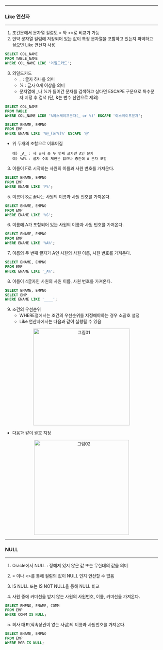 -----
### Like 연산자
-----
1. 조건문에서 문자열 컬럼도 = 와 <>로 비교가 가능
2. 만약 문자열 컬럼에 저장되어 있는 값이 특정 문자열을 포함하고 있는지 파악하고 싶으면 Like 연산자 사용

```sql
SELECT COL_NAME
FROM TABLE_NAME
WHERE COL_NAME LIKE '와일드카드';
```

3. 와일드카드
   - _ : 글자 하나를 의미
   - % : 글자 0개 이상을 의미
   - 문자열에 _나 %가 들어간 문자를 검색하고 싶다면 ESCAPE 구문으로 특수문자 지정 후 검색 (단, &는 변수 선언으로 제외)
```sql
SELECT COL_NAME
FROM TABLE
WHERE COL_NAME LIKE '%이스케이프문자(_ or %)' ESCAPE '이스케이프문자';
```
```sql
SELECT ENAME, EMPNO
FROM EMP
WHERE ENAME LIKE '%@_(or%)%' ESCAPE '@'
```

   - 위 두개의 조합으로 이루어짐

         예) _A_ : 세 글자 중 두 번째 글자만 A인 문자
         예) %A% : 글자 수의 제한은 없으나 중간에 A 문자 포함

3. 이름이 F로 시작하는 사원의 이름과 사원 번호를 가져온다.
```sql
SELECT ENAME, EMPNO
FROM EMP
WHERE ENAME LIKE 'F%';
```

5. 이름이 S로 끝나는 사원의 이름과 사원 번호를 가져온다.
```sql
SELECT ENAME, EMPNO
FROM EMP
WHERE ENAME LIKE '%S';
```

6. 이름에 A가 포함되어 있는 사원의 이름과 사원 번호를 가져온다.
```sql
SELECT ENAME, EMPNO
FROM EMP
WHERE ENAME LIKE '%A%';
```

7. 이름의 두 번째 글자가 A인 사원의 사원 이름, 사원 번호를 가져온다.
```sql
SELECT ENAME, EMPNO
FROM EMP
WHERE ENAME LIKE '_A%';
```

8. 이름이 4글자인 사원의 사원 이름, 사원 번호를 가져온다.
```sql
SELECT ENAME, EMPNO
SELECT EMP
WHERE ENAME LIKE '____';
```

9. 조건의 우선순위
   - WHERE절에서는 조건의 우선순위를 지정해야하는 경우 소괄호 설정
   - Like 연산자에서는 다음과 같이 실행될 수 있음
  <div align = "center">
  <img width="318" alt="그림01" src="https://github.com/sooyounghan/Web/assets/34672301/4bf5bd3d-807e-49cc-9512-aa7604883e8b">
  </div>   
  
   - 다음과 같이 괄호 지정  
<div align = "center">
<img width="312" alt="그림02" src="https://github.com/sooyounghan/Web/assets/34672301/d6c2794d-841e-4f71-b118-1cf48936e42a">
</div>  
  
-----
### NULL
-----
1. Oracle에서 NULL : 정해져 있지 않은 값 또는 무한대의 값을 의미
2. = 이나 <>를 통해 컬럼의 값이 NULL 인지 연산할 수 없음
3. IS NULL 또는 IS NOT NULL을 통해 NULL 비교

4. 사원 중에 커미션을 받지 않는 사원의 사원번호, 이름, 커미션을 가져온다.
```sql
SELECT EMPNO, ENAME, COMM
FROM EMP
WHERE COMM IS NULL;
```

5. 회사 대표(직속상관이 없는 사람)의 이름과 사원번호를 가져온다.
```sql
SELECT ENAME, EMPNO
FROM EMP
WHERE MGR IS NULL;
```
